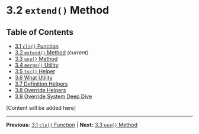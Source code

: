 # 3.2 `extend()` Method

## Table of Contents
- [3.1 `cls()` Function](./3.1-cls-function.md)
- [3.2 `extend()` Method](./3.2-extend-method.md) *(current)*
- [3.3 `use()` Method](./3.3-use-method.md)
- [3.4 `merge()` Utility](./3.4-merge-utility.md)
- [3.5 `tvc()` Helper](./3.5-tvc-helper.md)
- [3.6 What Utility](./3.6-what-utility.md)
- [3.7 Definition Helpers](./3.7-definition-helpers.md)
- [3.8 Override Helpers](./3.8-override-helpers.md)
- [3.9 Override System Deep Dive](./3.9-override-system-deep-dive.md)

[Content will be added here]

---

**Previous:** [3.1 `cls()` Function](./3.1-cls-function.md) | **Next:** [3.3 `use()` Method](./3.3-use-method.md)
